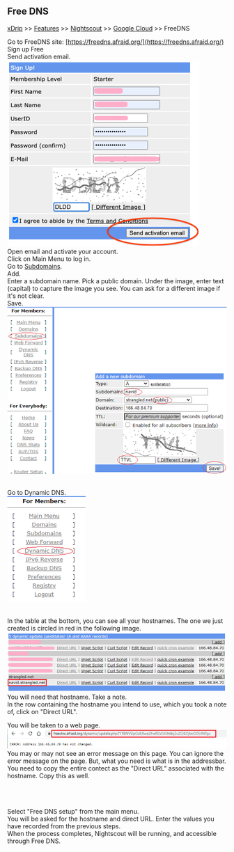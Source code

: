 ## Free DNS
[xDrip](../../README.md) >> [Features](../Features_page.md) >> [Nightscout](../Nightscout_page.md) >> [Google Cloud](./GoogleCloud.md) >> FreeDNS  
  
Go to FreeDNS site: [https://freedns.afraid.org/](https://freedns.afraid.org/)  
Sign up Free  
Send activation email.  
![](./images/FreeDNS1.png)  
Open email and activate your account.  
Click on Main Menu to log in.  
Go to [Subdomains](https://freedns.afraid.org/subdomain/).  
Add.  
Enter a subdomain name.  Pick a public domain.  Under the image, enter text (capital) to capture the image you see.  You can ask for a different image if it's not clear.  
Save.  
![](./images/FreeDNS2.png)  
<br/>  
  
Go to Dynamic DNS.  
![](./images/FD_DynamicDNS.png)  
<br/>  

In the table at the bottom, you can see all your hostnames.  The one we just created is circled in red in the following image.  
![](./images/FD_DynamicDNS2.png)  
You will need that hostname.  Take a note.  
In the row containing the hostname you intend to use, which you took a note of, click on "Direct URL".  
  
You will be taken to a web page.  
![](./images/FD_DirectURL.png)  
You may or may not see an error message on this page.  You can ignore the error message on the page.  But, what you need is what is in the addressbar.  You need to copy the entire contect as the "Direct URL" associated with the hostname.  Copy this as well.  
<br/>  
<br/>  
  
Select "Free DNS setup" from the main menu.  
You will be asked for the hostname and direct URL.  Enter the values you have recorded from the previous steps.  
When the process completes, Nightscout will be running, and accessible through Free DNS.  
